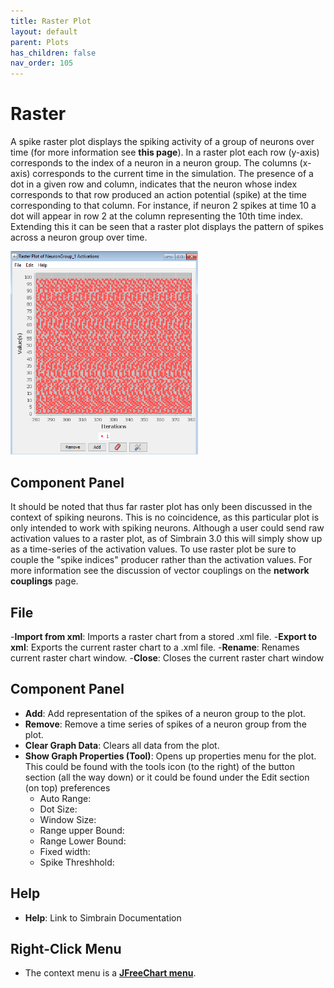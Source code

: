 ```yaml
---
title: Raster Plot
layout: default
parent: Plots
has_children: false
nav_order: 105
---
```


# Raster

A spike raster plot displays the spiking activity of a group of neurons over time (for more information see **this page**). In a raster plot each row (y-axis) corresponds to the index of a neuron in a neuron group. The columns (x-axis) corresponds to the current time in the simulation. The presence of a dot in a given row and column, indicates that the neuron whose index corresponds to that row produced an action potential (spike) at the time corresponding to that column. For instance, if neuron 2 spikes at time 10 a dot will appear in row 2 at the column representing the 10th time index. Extending this it can be seen that a raster plot displays the pattern of spikes across a neuron group over time.

<img src="../../../src/assets/images/rasterPlotRandom.png" style="width:300px;"/>

## Component Panel

It should be noted that thus far raster plot has only been discussed in the context of spiking neurons. This is no coincidence, as this particular plot is only intended to work with spiking neurons. Although a user could send raw activation values to a raster plot, as of Simbrain 3.0 this will simply show up as a time-series of the activation values. To use raster plot be sure to couple the "spike indices" producer rather than the activation values. For more information see the discussion of vector couplings on the **network couplings** page.

## File

-**Import from xml**: Imports a raster chart from a stored .xml file.
-**Export to xml**: Exports the current raster chart to a .xml file.
-**Rename**: Renames current raster chart window.
-**Close**: Closes the current raster chart window

## Component Panel

- **Add**: Add representation of the spikes of a neuron group to the plot.
- **Remove**: Remove a time series of spikes of a neuron group from the plot.
- **Clear Graph Data**: Clears all data from the plot.
- **Show Graph Properties (Tool)**: Opens up properties menu for the plot. This could be found with the tools icon (to the right) of the button section (all the way down) or it could be found under the Edit section (on top) preferences
    * Auto Range:
    * Dot Size:
    * Window Size:
    * Range upper Bound:
    * Range Lower Bound:
    * Fixed width:
    * Spike Threshhold:

## Help

- **Help**: Link to Simbrain Documentation

## Right-Click Menu

- The context menu is a **[JFreeChart menu](./#jfreechart-right-click-menu)**.

